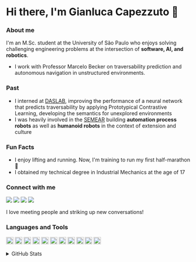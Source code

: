 <h1 align="left"> Hi there, I'm Gianluca Capezzuto 👋</h1>

### About me
I'm an M.Sc. student at the University of São Paulo who enjoys solving challenging engineering problems at the intersection of **software, AI, and robotics**. 
- I work with Professor Marcelo Becker on traversability prediction and autonomous navigation in unstructured environments.

### Past
- I interned at [DASLAB](http://daslab.illinois.edu/), improving the performance of a neural network that predicts traversability by applying Prototypical Contrastive Learning, developing the semantics for unexplored environments
- I was heavily involved in the [SEMEAR] building **automation process robots** as well as **humanoid robots** in the context of extension and culture 

### Fun Facts
- I enjoy lifting and running. Now, I'm training to run my first half-marathon 🐢
- I obtained my technical degree in Industrial Mechanics at the age of 17

### Connect with me 
<div> 
   <a href="https://www.linkedin.com/in/gianluca-capezzuto" target="_blank"><img src="https://img.shields.io/badge/LinkedIn-0077B5?style=for-the-badge&logo=linkedin&logoColor=white" target="_blank"></a>
   <a href="https://www.instagram.com/gian_lucaaaa" target="_blank"><img src="https://img.shields.io/badge/Instagram-E4405F?style=for-the-badge&logo=instagram&logoColor=white" target="_blank"></a>
   <a href="mailto:gianlucacapezzuto@usp.br"><img src="https://img.shields.io/badge/-Gmail-%23333?style=for-the-badge&logo=gmail&logoColor=white" target="_blank"></a>
   <a href="https://open.spotify.com/playlist/1wO3KURMMfFFeh4qrelMkO?si=38e16643a30c413b" target="_blank"><img src="https://img.shields.io/badge/Spotify-1ED760?&style=for-the-badge&logo=spotify&logoColor=white" target="_blank"></a>
</div>

I love meeting people and striking up new conversations!
<br />

### Languages and Tools
<p align="left">
<code><img height="20" src="https://raw.githubusercontent.com/jmnote/z-icons/master/svg/python.svg"></code>
<code><img height="20" src="https://raw.githubusercontent.com/jmnote/z-icons/master/svg/c.svg"></code>
<code><img height="20" src="https://icongr.am/devicon/java-original.svg?size=148&color=currentColor"></code>
<code><img height="20" src="https://cdn.jsdelivr.net/gh/devicons/devicon/icons/opencv/opencv-original.svg"></code>
<code><img height="20" src="https://cdn.jsdelivr.net/gh/devicons/devicon/icons/raspberrypi/raspberrypi-original.svg"></code>
<code><img height="20" src="https://cdn.jsdelivr.net/gh/devicons/devicon/icons/pytorch/pytorch-original.svg"></code>
<code><img height="20" src="https://cdn.jsdelivr.net/gh/devicons/devicon/icons/matlab/matlab-original.svg"></code>
<code><img height="20" src="https://cdn.jsdelivr.net/gh/devicons/devicon@latest/icons/amazonwebservices/amazonwebservices-original-wordmark.svg"></code>
<code><img height="20" src="https://raw.githubusercontent.com/jmnote/z-icons/master/svg/git.svg"></code>
<code><img height="20" src="https://raw.githubusercontent.com/jmnote/z-icons/master/svg/bash.svg"></code>
<code><img height="20" src="https://cdn.jsdelivr.net/gh/devicons/devicon/icons/linux/linux-original.svg"></code>
</p>
 
<details>
  <summary>GitHub Stats</summary>
  <p align="center">
    <img height="180em" src="https://github-readme-stats.vercel.app/api?username=gianvstheworld&show_icons=true&theme=dark&include_all_commits=true&count_private=true"/>
    <img height="180em" src="https://github-readme-stats.vercel.app/api/top-langs/?username=gianvstheworld&layout=compact&langs_count=7&theme=dark"/>
  </p>
</details>

<!-- links -->
[SEMEAR]: https://github.com/Grupo-SEMEAR-USP "Grupo SEMEAR - EESC/USP"
[Terrasentia]: https://www.earthsense.co/terrasentia
